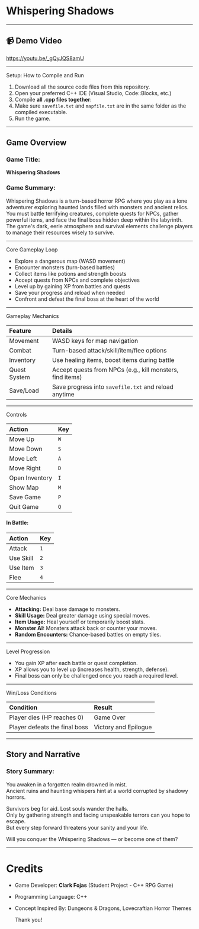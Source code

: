 # Whispering Shadows

---

## 📹 Demo Video
 https://youtu.be/_gQyJQS8amU 
 
---
Setup: How to Compile and Run

1. Download all the source code files from this repository.
2. Open your preferred C++ IDE (Visual Studio, Code::Blocks, etc.)
3. Compile **all .cpp files together**:
4. Make sure `savefile.txt` and `mapfile.txt` are in the same folder as the compiled executable.
5. Run the game.

---

## Game Overview

### Game Title:
**Whispering Shadows**

### Game Summary:
Whispering Shadows is a turn-based horror RPG where you play as a lone adventurer exploring haunted lands filled with monsters and ancient relics.  
You must battle terrifying creatures, complete quests for NPCs, gather powerful items, and face the final boss hidden deep within the labyrinth.  
The game's dark, eerie atmosphere and survival elements challenge players to manage their resources wisely to survive.

---

Core Gameplay Loop

- Explore a dangerous map (WASD movement)
- Encounter monsters (turn-based battles)
- Collect items like potions and strength boosts
- Accept quests from NPCs and complete objectives
- Level up by gaining XP from battles and quests
- Save your progress and reload when needed
- Confront and defeat the final boss at the heart of the world

---

Gameplay Mechanics

| Feature | Details |
|:---|:---|
| Movement | WASD keys for map navigation |
| Combat | Turn-based attack/skill/item/flee options |
| Inventory | Use healing items, boost items during battle |
| Quest System | Accept quests from NPCs (e.g., kill monsters, find items) |
| Save/Load | Save progress into `savefile.txt` and reload anytime |

---

Controls

| Action | Key |
|:---|:---|
| Move Up | `W` |
| Move Down | `S` |
| Move Left | `A` |
| Move Right | `D` |
| Open Inventory | `I` |
| Show Map | `M` |
| Save Game | `P` |
| Quit Game | `Q` |

#### In Battle:
| Action | Key |
|:---|:---|
| Attack | `1` |
| Use Skill | `2` |
| Use Item | `3` |
| Flee | `4` |

---

Core Mechanics

- **Attacking:** Deal base damage to monsters.
- **Skill Usage:** Deal greater damage using special moves.
- **Item Usage:** Heal yourself or temporarily boost stats.
- **Monster AI:** Monsters attack back or counter your moves.
- **Random Encounters:** Chance-based battles on empty tiles.

---

Level Progression

- You gain XP after each battle or quest completion.
- XP allows you to level up (increases health, strength, defense).
- Final boss can only be challenged once you reach a required level.

---
 Win/Loss Conditions

| Condition | Result |
|:---|:---|
| Player dies (HP reaches 0) | Game Over |
| Player defeats the final boss | Victory and Epilogue |

---

## Story and Narrative

### Story Summary:
You awaken in a forgotten realm drowned in mist.  
Ancient ruins and haunting whispers hint at a world corrupted by shadowy horrors.

Survivors beg for aid. Lost souls wander the halls.  
Only by gathering strength and facing unspeakable terrors can you hope to escape.  
But every step forward threatens your sanity and your life.

Will you conquer the Whispering Shadows — or become one of them?

---

# Credits

- Game Developer: **Clark Fojas** (Student Project - C++ RPG Game)
- Programming Language: C++
- Concept Inspired By: Dungeons & Dragons, Lovecraftian Horror Themes

  Thank you!

